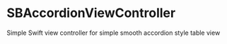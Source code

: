 # SBAccordionViewController
Simple Swift view controller for simple smooth accordion style table view
